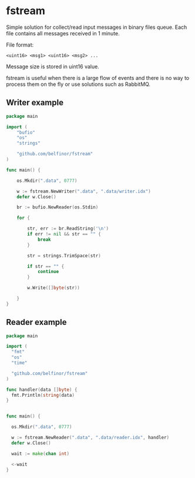 # fstream

Simple solution for collect/read input messages in binary files queue. Each file contains all messages received in 1 minute.

File format:

```
<uint16> <msg1> <uint16> <msg2> ...
```

Message size is stored in uint16 value.

fstream is useful when there is a large flow of events and there is no way to process them on the fly or use solutions such as RabbitMQ.

## Writer example

```go
package main

import (
	"bufio"
	"os"
	"strings"

	"github.com/belfinor/fstream"
)

func main() {

	os.Mkdir(".data", 0777)

	w := fstream.NewWriter(".data", ".data/writer.idx")
	defer w.Close()

	br := bufio.NewReader(os.Stdin)

	for {

		str, err := br.ReadString('\n')
		if err != nil && str == "" {
			break
		}

		str = strings.TrimSpace(str)

		if str == "" {
			continue
		}

		w.Write([]byte(str))

	}
}
```

## Reader example

```go
package main

import (
  "fmt"
  "os"
  "time"

  "github.com/belfinor/fstream"
)

func handler(data []byte) {
  fmt.Println(string(data)
}


func main() {

  os.Mkdir(".data", 0777)

  w := fstream.NewReader(".data", ".data/reader.idx", handler)
  defer w.Close()

  wait := make(chan int)

  <-wait
}
```
